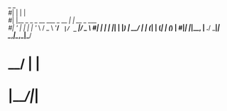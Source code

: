  _                              _             
#| |                            | |            
#| |__  _   _ _ __   ___ _ __ __| | __ _  ___  
#| '_ \| | | | '_ \ / _ \ '__/ _` |/ _` |/ _ \ 
#| | | | |_| | |_) |  __/ | | (_| | (_| | (_) |
#|_| |_|\__, | .__/ \___|_|  \__,_|\__,_|\___/ 
#        __/ | |                               
#       |___/|_|                               
